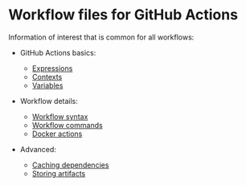 # Workflow files for GitHub Actions

Information of interest that is common for all workflows:

* GitHub Actions basics:

  - [Expressions](https://docs.github.com/en/actions/learn-github-actions/expressions)
  - [Contexts](https://docs.github.com/en/actions/learn-github-actions/contexts)
  - [Variables](https://docs.github.com/en/actions/learn-github-actions/variables)

* Workflow details:

  - [Workflow syntax](https://docs.github.com/en/actions/using-workflows/workflow-syntax-for-github-actions)
  - [Workflow commands](https://docs.github.com/en/actions/using-workflows/workflow-commands-for-github-actions)
  - [Docker actions](https://docs.docker.com/build/ci/github-actions/)

* Advanced:

  - [Caching dependencies](https://docs.github.com/en/actions/using-workflows/caching-dependencies-to-speed-up-workflows)
  - [Storing artifacts](https://docs.github.com/en/actions/using-workflows/storing-workflow-data-as-artifacts)
